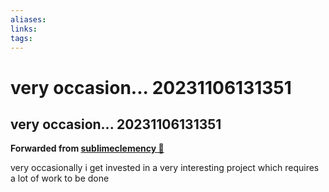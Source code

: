 ```yaml
---
aliases: 
links: 
tags: 
---
```

# very occasion... 20231106131351
## very occasion... 20231106131351

**Forwarded from [sublimeclemency 🎄](https://t.me/sublimeclemency)**

very occasionally i get invested in a very interesting project which requires a lot of work to be done
